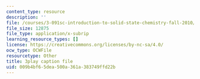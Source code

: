 ```yaml
---
content_type: resource
description: ''
file: /courses/3-091sc-introduction-to-solid-state-chemistry-fall-2010/009b4bf65dea500a361a383749ffd22b_IKJJ1SiMbjg.srt
file_size: 12875
file_type: application/x-subrip
learning_resource_types: []
license: https://creativecommons.org/licenses/by-nc-sa/4.0/
ocw_type: OCWFile
resourcetype: Other
title: 3play caption file
uid: 009b4bf6-5dea-500a-361a-383749ffd22b
---
```

